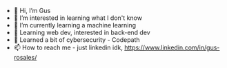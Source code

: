 - 👋 Hi, I’m Gus
- 👀 I’m interested in learning what I don't know
- 🌱 I’m currently learning a machine learning
- 🌱 Learning web dev, interested in back-end dev
- 🌱 Learned a bit of cybersecurity - Codepath
- 📫 How to reach me - just linkedin idk, https://www.linkedin.com/in/gus-rosales/
<!---
okGus/okGus is a ✨ special ✨ repository because its `README.md` (this file) appears on your GitHub profile.
You can click the Preview link to take a look at your changes.
--->
